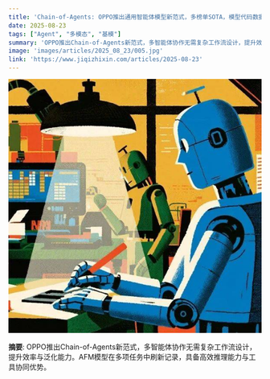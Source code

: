 ```yaml
---
title: 'Chain-of-Agents: OPPO推出通用智能体模型新范式，多榜单SOTA，模型代码数据全开源'
date: 2025-08-23
tags: ["Agent", "多模态", "基模"]
summary: 'OPPO推出Chain-of-Agents新范式，多智能体协作无需复杂工作流设计，提升效率与泛化能力。AFM模型在多项任务中刷新记录，具备高效推理能力与工具协同优势。'
image: 'images/articles/2025_08_23/005.jpg'
link: 'https://www.jiqizhixin.com/articles/2025-08-23'
---
```

![Chain-of-Agents: OPPO推出通用智能体模型新范式，多榜单SOTA，模型代码数据全开源](images/articles/2025_08_23/005.jpg)

**摘要**: OPPO推出Chain-of-Agents新范式，多智能体协作无需复杂工作流设计，提升效率与泛化能力。AFM模型在多项任务中刷新记录，具备高效推理能力与工具协同优势。
